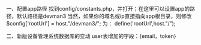 一、配置app路径
找到config/constants.php，并打开；在这里可以设置app的路径，默认路径是devman3
当然，如果你的域名或ip直接指向app根目录，则修改
$config['rootUrl'] = host."/devman3/";
为：
define('rootUrl',host."/");


二、新版设备管理系统数据库的变动
user表增加的字段：{email，token}